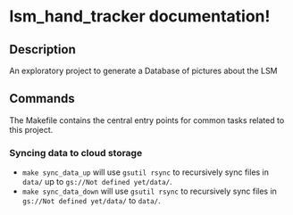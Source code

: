 # lsm_hand_tracker documentation!

## Description

An exploratory project to generate a Database of pictures about the LSM

## Commands

The Makefile contains the central entry points for common tasks related to this project.

### Syncing data to cloud storage

* `make sync_data_up` will use `gsutil rsync` to recursively sync files in `data/` up to `gs://Not defined yet/data/`.
* `make sync_data_down` will use `gsutil rsync` to recursively sync files in `gs://Not defined yet/data/` to `data/`.



